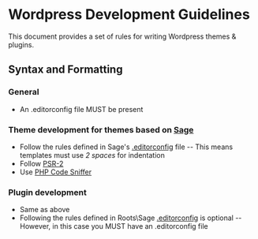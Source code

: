 # Wordpress Development Guidelines

This document provides a set of rules for writing Wordpress themes & plugins.

## Syntax and Formatting
### General
- An .editorconfig file MUST be present

### Theme development for themes based on [Sage](https://github.com/roots/sage)
- Follow the rules defined in Sage's [.editorconfig](https://github.com/roots/sage/blob/master/.editorconfig) file
-- This means templates must use *2 spaces* for indentation
- Follow [PSR-2](http://www.php-fig.org/psr/psr-2/)
- Use [PHP Code Sniffer](https://github.com/squizlabs/PHP_CodeSniffer)

### Plugin development
- Same as above
- Following the rules defined in Roots\Sage [.editorconfig](https://github.com/roots/sage/blob/master/.editorconfig) is optional
-- However, in this case you MUST have an .editorconfig file
